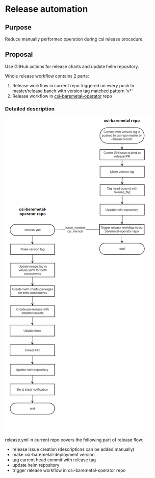 # Release automation

## Purpose
Reduce manually performed operation during csi release procedure.

## Proposal
Use GitHub actions for release charts and update helm repository.

Whole release workflow contains 2 parts:
1. Release workflow in current repo triggered on every push to master/release banch with version tag matched pattern 'v*'
2. Release workflow in [csi-baremetal-operator](https://github.com/dell/csi-baremetal-operator) repo

### Detailed description

![Getting Started](./images/release_workflow.png)

release.yml in current repo covers the following part of release flow:
* release issue creation (descriptions can be added manually)
* make csi-baremetal-deployment version
* tag current head commit with release tag
* update helm repository
* trigger release workflow in csi-baremetal-operator repo